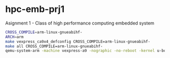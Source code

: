 # hpc-emb-prj1
Asignment 1 - Class of high performance computing embedded system

```bash
CROSS_COMPILE=arm-linux-gnueabihf-
ARCH=arm
make vexpress_ca9x4_defconfig CROSS_COMPILE=arm-linux-gnueabihf-
make all CROSS_COMPILE=arm-linux-gnueabihf-
qemu-system-arm -machine vexpress-a9 -nographic -no-reboot -kernel u-boot
```
